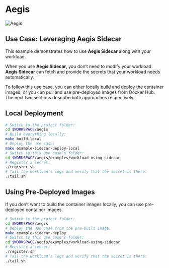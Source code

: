 # Aegis

![Aegis](../../assets/aegis-icon.png "Aegis")

## Use Case: Leveraging Aegis Sidecar

This example demonstrates how to use **Aegis Sidecar** along with your workload.

When you use **Aegis Sidecar**, you don’t need to modify your workload. 
**Aegis Sidecar** can fetch and provide the secrets that your workload needs
automatically.

To follow this use case, you can either locally build and deploy the container
images; or you can pull and use pre-deployed images from Docker Hub. The
next two sections describe both approaches respectively.


## Local Deployment

```bash
# Switch to the project folder:
cd $WORKSPACE/aegis 
# Build everything locally:
make build-local
# Deploy the use case:
make example-sidecar-deploy-local
# Switch to this use case’s folder:
cd $WORKSPACE/aegis/examples/workload-using-sidecar
# Register a secret:
./register.sh
# Tail the workload’s logs and verify that the secret is there:
./tail.sh
```

## Using Pre-Deployed Images

If you don’t want to build the container images locally, you can use
pre-deployed container images.

```bash 
# Switch to the project folder:
cd $WORKSPACE/aegis 
# Deploy the use case from the pre-built image.
make example-sidecar-deploy
# Switch to this use case’s folder:
cd $WORKSPACE/aegis/examples/workload-using-sidecar
# Register a secret:
./register.sh
# Tail the workload’s logs and verify that the secret is there:
./tail.sh
```
